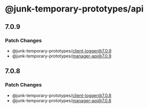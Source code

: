 # @junk-temporary-prototypes/api

## 7.0.9

### Patch Changes

- @junk-temporary-prototypes/client-logger@7.0.9
- @junk-temporary-prototypes/manager-api@7.0.9

## 7.0.8

### Patch Changes

- @junk-temporary-prototypes/client-logger@7.0.8
- @junk-temporary-prototypes/manager-api@7.0.8

